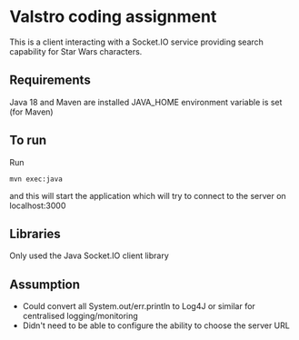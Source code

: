 # Valstro coding assignment

This is a client interacting with a Socket.IO service providing search capability for Star Wars characters.

## Requirements
Java 18 and Maven are installed
JAVA_HOME environment variable is set (for Maven)

## To run
Run 

`mvn exec:java`

and this will start the application which will try to connect to the server on localhost:3000

## Libraries
Only used the Java Socket.IO client library

## Assumption
- Could convert all System.out/err.println to Log4J or similar for centralised logging/monitoring
- Didn't need to be able to configure the ability to choose the server URL 